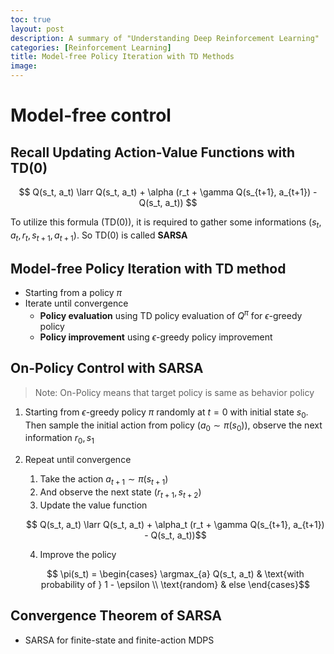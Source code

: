 ```yaml
---
toc: true
layout: post
description: A summary of "Understanding Deep Reinforcement Learning"
categories: [Reinforcement Learning]
title: Model-free Policy Iteration with TD Methods
image: 
---
```


# Model-free control

## Recall Updating Action-Value Functions with TD(0)

$$ Q(s_t, a_t) \larr Q(s_t, a_t) + \alpha (r_t + \gamma Q(s_{t+1}, a_{t+1}) - Q(s_t, a_t)) $$

To utilize this formula (TD(0)), it is required to gather some informations ($s_t, a_t, r_t, s_{t+1}, a_{t+1}$). So TD(0) is called **SARSA** 

## Model-free Policy Iteration with TD method
- Starting from a policy $\pi$
- Iterate until convergence
  - **Policy evaluation** using TD policy evaluation of $Q^{\pi}$ for $\epsilon$-greedy policy
  - **Policy improvement** using $\epsilon$-greedy policy improvement

## On-Policy Control with SARSA
> Note: On-Policy means that target policy is same as behavior policy

1. Starting from $\epsilon$-greedy policy $\pi$ randomly at $t=0$ with initial state $s_0$. Then sample the initial action from policy ($a_0 \sim \pi(s_0)$), observe the next information $r_0, s_1$
2.  Repeat until convergence 
    1.  Take the action $a_{t+1} \sim \pi(s_{t+1})$
    2.  And observe the next state ($r_{t+1}, s_{t+2}$)
    3.  Update the value function 

    $$ Q(s_t, a_t) \larr Q(s_t, a_t) + \alpha_t (r_t + \gamma Q(s_{t+1}, a_{t+1}) - Q(s_t, a_t))$$

    4.  Improve the policy

    $$ \pi(s_t) = \begin{cases} \argmax_{a} Q(s_t, a_t) & \text{with probability of } 1 - \epsilon \\ \text{random} & else \end{cases}$$

## Convergence Theorem of SARSA
- SARSA for finite-state and finite-action MDPS